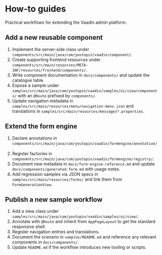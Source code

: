 # How-to guides

Practical workflows for extending the Vaadin admin platform.

## Add a new reusable component
1. Implement the server-side class under
   `components/src/main/java/com/youtopin/vaadin/component/`.
2. Create supporting frontend resources under
   `components/src/main/resources/META-INF/resources/frontend/components/`.
3. Write component documentation in `docs/components/` and update the catalogue
   table.
4. Expose a sample under `samples/src/main/java/com/youtopin/vaadin/samples/ui/view/components/`
   with an `@Route` prefixed by `components/`.
5. Update navigation metadata in `samples/src/main/resources/menu/navigation-menu.json`
   and translations in `samples/src/main/resources/messages*.properties`.

## Extend the form engine
1. Declare annotations in `components/src/main/java/com/youtopin/vaadin/formengine/annotation/`.
2. Register factories in `components/src/main/java/com/youtopin/vaadin/formengine/registry/`.
3. Document new metadata in `docs/form-engine-reference.md` and update
   `docs/components/generated-form.md` with usage notes.
4. Add regression samples via JSON specs in `samples/src/main/resources/forms/`
   and link them from `FormGenerationView`.

## Publish a new sample workflow
1. Add a view class under `samples/src/main/java/com/youtopin/vaadin/samples/ui/view/`.
2. Annotate with `@Route` and inherit from `AppPageLayout` to get the standard
   responsive shell.
3. Register navigation entries and translations.
4. Document the scenario in `samples/README.md` and reference any relevant
   components in `docs/components/`.
5. Update `README.md` if the workflow introduces new tooling or scripts.

